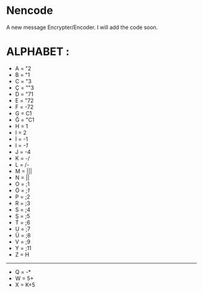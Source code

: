 # Nencode
A new message Encrypter/Encoder. I will add the code soon.

# ALPHABET : 
- A = "2
- B = "1
- C = "3
- Ç = ""3
- D = "71
- E = "72
- F = -72
- G = C1
- Ğ = "C1
- H = 1
- I = 2
- İ = -1
- I = *-1*
- J = -4
- K = -/
- L = /-
- M = |||
- N = ||
- O = ;1
- Ö = *;1*
- P = ;2
- R = ;3
- S = ;4
- Ş = ;5
- T = ;6
- U = ;7
- Ü = ;8
- V = ;9
- Y = ;11
- Z = H
---------
- Q = -*
- W = 5+
- X = K+5
